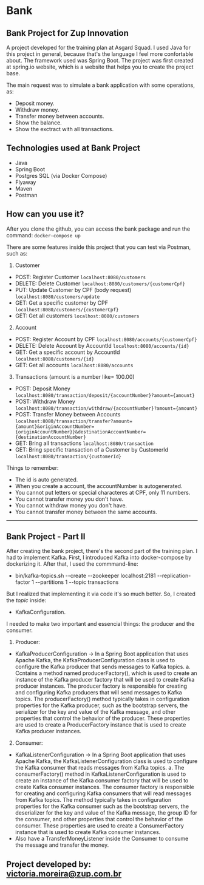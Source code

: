 # Bank
Bank Project for Zup Innovation
-

A project developed for the training plan at Asgard Squad. I used Java for this project in general, because that's the language I feel more confortable about. The framework used was Spring Boot. 
The project was first created at spring.io website, which is a website that helps you to create the project base.

The main request was to simulate a bank application with some operations, as:
- Deposit money.
- Withdraw money.
- Transfer money between accounts.
- Show the balance.
- Show the exctract with all transactions.

Technologies used at Bank Project
-
- Java 
- Spring Boot
- Postgres SQL (via Docker Compose)
- Flyaway
- Maven
- Postman


How can you use it?
-

After you clone the github, you can access the bank package and run the command:
`docker-compose up`

There are some features inside this project that you can test via Postman, such as:

1. Customer
- POST: Register Customer `localhost:8080/customers`
- DELETE: Delete Customer `localhost:8080/customers/{customerCpf}`
- PUT: Update Customer by CPF (body request) `localhost:8080/customers/update`
- GET: Get a specific customer by CPF `localhost:8080/customers/{customerCpf}`
- GET: Get all customers `localhost:8080/customers`
2. Account
- POST: Register Account by CPF `localhost:8080/accounts/{customerCpf}`
- DELETE: Delete Account by AccountId `localhost:8080/accounts/{id}`
- GET: Get a specific account by AccountId  `localhost:8080/customers/{id}`
- GET: Get all accounts `localhost:8080/accounts`
3. Transactions (amount is a number like= 100.00)
- POST: Deposit Money `localhost:8080/transaction/deposit/{accountNumber}?amount={amount}`
- POST: Withdraw Money `localhost:8080/transaction/withdraw/{accountNumber}?amount={amount}`
- POST: Transfer Money between Accounts  `localhost:8080/transaction/transfer?amount={amount}&originAccountNumber={originAccountNumber}}&destinationAccountNumber={destinationAccountNumber}`
- GET: Bring all transactions `localhost:8080/transaction`
- GET: Bring specific transaction of a Customer by CustomerId `localhost:8080/transaction/{customerId}`

Things to remember:
- The id is auto generated.
- When you create a account, the accountNumber is autogenerated.
- You cannot put letters or special characteres at CPF, only 11 numbers.
- You cannot transfer money you don't have.
- You cannot withdraw money you don't have.
- You cannot transfer money between the same accounts.

----

Bank Project - Part II
-

After creating the bank project, there's the second part of the training plan. I had to implement Kafka. 
First, I introduced Kafka into docker-compose by dockerizing it. After that, I used the commmand-line:

- bin/kafka-topics.sh --create --zookeeper localhost:2181 --replication-factor 1 --partitions 1 --topic transactions

But I realized that implementing it via code it's so much better. So, I created the *topic* inside:
- KafkaConfiguration.

I needed to make two important and essencial things: the producer and the consumer. 

1. Producer:
- KafkaProducerConfiguration -> In a Spring Boot application that uses Apache Kafka, the KafkaProducerConfiguration class is used to configure the Kafka producer that sends messages to Kafka topics.
a. Ccntains a method named producerFactory(), which is used to create an instance of the Kafka producer factory that will be used to create Kafka producer instances. The producer factory is responsible for creating and configuring Kafka producers that will send messages to Kafka topics. The producerFactory() method typically takes in configuration properties for the Kafka producer, such as the bootstrap servers, the serializer for the key and value of the Kafka message, and other properties that control the behavior of the producer. These properties are used to create a ProducerFactory instance that is used to create Kafka producer instances.
2. Consumer:
- KafkaListenerConfiguration -> In a Spring Boot application that uses Apache Kafka, the KafkaListenerConfiguration class is used to configure the Kafka consumer that reads messages from Kafka topics. 
a. The consumerFactory() method in KafkaListenerConfiguration is used to create an instance of the Kafka consumer factory that will be used to create Kafka consumer instances. The consumer factory is responsible for creating and configuring Kafka consumers that will read messages from Kafka topics. The method typically takes in configuration properties for the Kafka consumer such as the bootstrap servers, the deserializer for the key and value of the Kafka message, the group ID for the consumer, and other properties that control the behavior of the consumer. These properties are used to create a ConsumerFactory instance that is used to create Kafka consumer instances. 
- Also have a TransferMoneyListener inside the Consumer to consume the message and transfer the money.

Project developed by: victoria.moreira@zup.com.br
-
